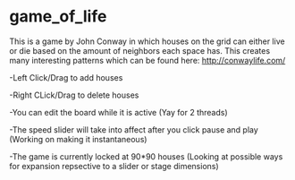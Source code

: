 # game_of_life
This is a game by John Conway in which houses on the grid can either live or die based on the amount of neighbors each space has.
This creates many interesting patterns which can be found here: http://conwaylife.com/


-Left Click/Drag to add houses

-Right CLick/Drag to delete houses

-You can edit the board while it is active (Yay for 2 threads)

-The speed slider will take into affect after you click pause and play (Working on making it instantaneous)

-The game is currently locked at 90*90 houses (Looking at possible ways for expansion repsective to a slider or stage dimensions)
